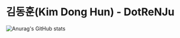 # 김동훈(Kim Dong Hun)  - DotReNJu
![Anurag's GitHub stats](https://github-readme-stats.vercel.app/api?username=DotReNJu&show_icons=true&theme=radical)
